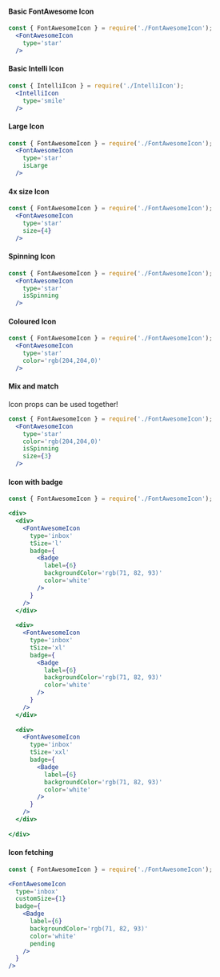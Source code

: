 #### Basic FontAwesome Icon

```jsx
const { FontAwesomeIcon } = require('./FontAwesomeIcon');
  <FontAwesomeIcon
    type='star'
  />
```

#### Basic Intelli Icon

```jsx
const { IntelliIcon } = require('./IntelliIcon');
  <IntelliIcon
    type='smile'
  />
```

#### Large Icon

```jsx
const { FontAwesomeIcon } = require('./FontAwesomeIcon');
  <FontAwesomeIcon
    type='star'
    isLarge
  />
```

#### 4x size Icon

```jsx
const { FontAwesomeIcon } = require('./FontAwesomeIcon');
  <FontAwesomeIcon
    type='star'
    size={4}
  />
```

#### Spinning Icon

```jsx
const { FontAwesomeIcon } = require('./FontAwesomeIcon');
  <FontAwesomeIcon
    type='star'
    isSpinning
  />
```

#### Coloured Icon

```jsx
const { FontAwesomeIcon } = require('./FontAwesomeIcon');
  <FontAwesomeIcon
    type='star'
    color='rgb(204,204,0)'
  />
```

#### Mix and match

Icon props can be used together!

```jsx
const { FontAwesomeIcon } = require('./FontAwesomeIcon');
  <FontAwesomeIcon
    type='star'
    color='rgb(204,204,0)'
    isSpinning
    size={3}
  />
```

#### Icon with badge

```jsx
const { FontAwesomeIcon } = require('./FontAwesomeIcon');

<div>
  <div>
    <FontAwesomeIcon
      type='inbox'
      tSize='l'
      badge={
        <Badge
          label={6}
          backgroundColor='rgb(71, 82, 93)'
          color='white'
        />
      }
    />
  </div>
  
  <div>
    <FontAwesomeIcon
      type='inbox'
      tSize='xl'
      badge={
        <Badge
          label={6}
          backgroundColor='rgb(71, 82, 93)'
          color='white'
        />
      }
    />
  </div>
  
  <div>
    <FontAwesomeIcon
      type='inbox'
      tSize='xxl'
      badge={
        <Badge
          label={6}
          backgroundColor='rgb(71, 82, 93)'
          color='white'
        />
      }
    />
  </div>
    
</div>
```

#### Icon fetching

```jsx
const { FontAwesomeIcon } = require('./FontAwesomeIcon');

<FontAwesomeIcon
  type='inbox'
  customSize={1}
  badge={
    <Badge
      label={6}
      backgroundColor='rgb(71, 82, 93)'
      color='white'
      pending
    />
  }
/>
```
